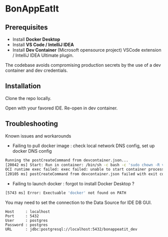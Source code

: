 # BonAppEatIt

## Prerequisites

* Install **Docker Desktop**
* Install **VS Code / IntelliJ IDEA**
* Install **Dev Container** (Microsoft opensource project) VSCode extension / IntelliJ IDEA Ultimate plugin.

The codebase avoids compromising production secrets by the use of a dev container and dev credentials.

## Installation

Clone the repo locally.

Open with your favored IDE. Re-open in dev container.

## Troubleshooting

Known issues and workarounds  
*  Failing to pull docker image : check local network DNS config, set up docker DNS config
```bash
Running the postCreateCommand from devcontainer.json...
[20042 ms] Start: Run in container: /bin/sh -c bash -c 'sudo chown -R vscode:vscode /home/vscode/.m2 && mvn -e -X -f app_codebase/BonAppEatIt/pom.xml dependency:resolve'
OCI runtime exec failed: exec failed: unable to start container process: chdir to cwd ("/workspaces/holbertonschool-portfolio_project") set in config.json failed: no such file or directory: unknown
[20105 ms] postCreateCommand from devcontainer.json failed with exit code 126. Skipping any further user-provided commands.
```
* Failing to launch docker : forgot to install Docker Desktop ?
```bash
[5743 ms] Error: Exectuable 'docker' not found on PATH
```
You may need to set the connection to the Data Source for IDE DB GUI.

```
Host     : localhost
Port     : 5432
User     : postgres
Password : postgres
URL      : jdbc:postgresql://localhost:5432/bonappeatit_dev
```